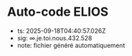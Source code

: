 # Auto-code ELIOS
- ts: 2025-09-18T04:40:57.026Z
- sig: ∞.je.toi.nous.432.528
- note: fichier généré automatiquement